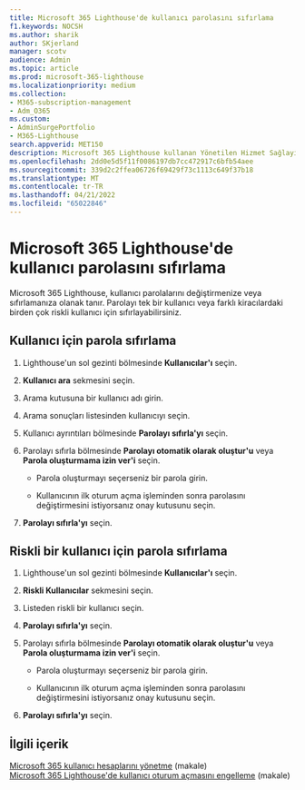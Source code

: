 ```yaml
---
title: Microsoft 365 Lighthouse'de kullanıcı parolasını sıfırlama
f1.keywords: NOCSH
ms.author: sharik
author: SKjerland
manager: scotv
audience: Admin
ms.topic: article
ms.prod: microsoft-365-lighthouse
ms.localizationpriority: medium
ms.collection:
- M365-subscription-management
- Adm_O365
ms.custom:
- AdminSurgePortfolio
- M365-Lighthouse
search.appverid: MET150
description: Microsoft 365 Lighthouse kullanan Yönetilen Hizmet Sağlayıcıları (MSP' ler) için, tek bir kullanıcı veya farklı kiracılardaki birden çok riskli kullanıcı için parola sıfırlamayı öğrenin.
ms.openlocfilehash: 2dd0e5d5f11f0086197db7cc472917c6bfb54aee
ms.sourcegitcommit: 339d2c2ffea06726f69429f73c1113c649f37b18
ms.translationtype: MT
ms.contentlocale: tr-TR
ms.lasthandoff: 04/21/2022
ms.locfileid: "65022846"
---
```

# <a name="reset-a-user-password-in-microsoft-365-lighthouse"></a>Microsoft 365 Lighthouse'de kullanıcı parolasını sıfırlama

Microsoft 365 Lighthouse, kullanıcı parolalarını değiştirmenize veya sıfırlamanıza olanak tanır. Parolayı tek bir kullanıcı veya farklı kiracılardaki birden çok riskli kullanıcı için sıfırlayabilirsiniz.

## <a name="reset-a-password-for-a-user"></a>Kullanıcı için parola sıfırlama

1. Lighthouse'un sol gezinti bölmesinde **Kullanıcılar'ı** seçin.

2. **Kullanıcı ara** sekmesini seçin.

3. Arama kutusuna bir kullanıcı adı girin.

4. Arama sonuçları listesinden kullanıcıyı seçin.

5. Kullanıcı ayrıntıları bölmesinde **Parolayı sıfırla'yı** seçin.

6. Parolayı sıfırla bölmesinde **Parolayı otomatik olarak oluştur'u** veya **Parola oluşturmama izin ver'i** seçin.

    - Parola oluşturmayı seçerseniz bir parola girin.

    - Kullanıcının ilk oturum açma işleminden sonra parolasını değiştirmesini istiyorsanız onay kutusunu seçin.

7. **Parolayı sıfırla'yı** seçin.

## <a name="reset-a-password-for-a-risky-user"></a>Riskli bir kullanıcı için parola sıfırlama

1. Lighthouse'un sol gezinti bölmesinde **Kullanıcılar'ı** seçin.

2. **Riskli Kullanıcılar** sekmesini seçin.

3. Listeden riskli bir kullanıcı seçin.

4. **Parolayı sıfırla'yı** seçin.

5. Parolayı sıfırla bölmesinde **Parolayı otomatik olarak oluştur'u** veya **Parola oluşturmama izin ver'i** seçin.

   - Parola oluşturmayı seçerseniz bir parola girin.

   - Kullanıcının ilk oturum açma işleminden sonra parolasını değiştirmesini istiyorsanız onay kutusunu seçin.

6. **Parolayı sıfırla'yı** seçin.

## <a name="related-content"></a>İlgili içerik

[Microsoft 365 kullanıcı hesaplarını yönetme](../enterprise/manage-microsoft-365-accounts.md) (makale)\
[Microsoft 365 Lighthouse'de kullanıcı oturum açmasını engelleme](m365-lighthouse-block-user-signin.md) (makale)
